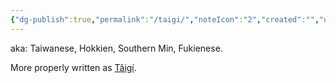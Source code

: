 ```yaml
---
{"dg-publish":true,"permalink":"/taigi/","noteIcon":"2","created":"","updated":""}
---
```


aka: Taiwanese, Hokkien, Southern Min, Fukienese.

More properly written as [Tâigí](https://en.wikipedia.org/wiki/Taiwanese_Hokkien).